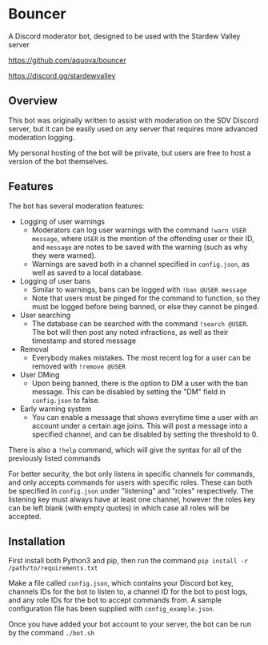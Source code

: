 # Bouncer

A Discord moderator bot, designed to be used with the Stardew Valley server

https://github.com/aquova/bouncer

https://discord.gg/stardewvalley

## Overview

This bot was originally written to assist with moderation on the SDV Discord server, but it can be easily used on any server that requires more advanced moderation logging.

My personal hosting of the bot will be private, but users are free to host a version of the bot themselves.

## Features

The bot has several moderation features:

- Logging of user warnings
    - Moderators can log user warnings with the command `!warn USER message`, where `USER` is the mention of the offending user or their ID, and `message` are notes to be saved with the warning (such as why they were warned).
    - Warnings are saved both in a channel specified in `config.json`, as well as saved to a local database.
- Logging of user bans
    - Similar to warnings, bans can be logged with `!ban @USER message`
    - Note that users must be pinged for the command to function, so they must be logged before being banned, or else they cannot be pinged.
- User searching
    - The database can be searched with the command `!search @USER`. The bot will then post any noted infractions, as well as their timestamp and stored message
- Removal
    - Everybody makes mistakes. The most recent log for a user can be removed with `!remove @USER`
- User DMing
    - Upon being banned, there is the option to DM a user with the ban message. This can be disabled by setting the "DM" field in `config.json` to false.
- Early warning system
    - You can enable a message that shows everytime time a user with an account under a certain age joins. This will post a message into a specified channel, and can be disabled by setting the threshold to 0.

There is also a `!help` command, which will give the syntax for all of the previously listed commands

For better security, the bot only listens in specific channels for commands, and only accepts commands for users with specific roles. These can both be specified in `config.json` under "listening" and "roles" respectively. The listening key must always have at least one channel, however the roles key can be left blank (with empty quotes) in which case all roles will be accepted.

## Installation

First install both Python3 and pip, then run the command `pip install -r /path/to/requirements.txt`

Make a file called `config.json`, which contains your Discord bot key, channels IDs for the bot to listen to, a channel ID for the bot to post logs, and any role IDs for the bot to accept commands from. A sample configuration file has been supplied with `config_example.json`.

Once you have added your bot account to your server, the bot can be run by the command `./bot.sh`
